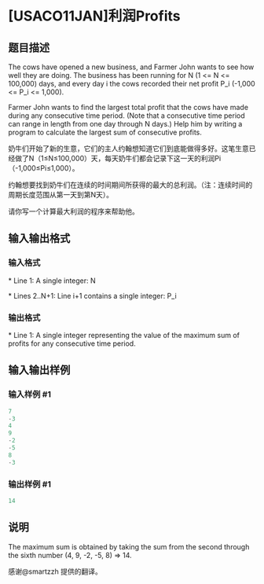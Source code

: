 # [USACO11JAN]利润Profits

## 题目描述

The cows have opened a new business, and Farmer John wants to see how well they are doing. The business has been running for N (1 <= N <= 100,000) days, and every day i the cows recorded their net profit P\_i (-1,000 <= P\_i <= 1,000).

Farmer John wants to find the largest total profit that the cows have made during any consecutive time period. (Note that a consecutive time period can range in length from one day through N days.) Help him by writing a program to calculate the largest sum of consecutive profits.

奶牛们开始了新的生意，它们的主人约翰想知道它们到底能做得多好。这笔生意已经做了N（1≤N≤100,000）天，每天奶牛们都会记录下这一天的利润Pi（-1,000≤Pi≤1,000）。

约翰想要找到奶牛们在连续的时间期间所获得的最大的总利润。（注：连续时间的周期长度范围从第一天到第N天）。

请你写一个计算最大利润的程序来帮助他。

## 输入输出格式

### 输入格式

\* Line 1: A single integer: N

\* Lines 2..N+1: Line i+1 contains a single integer: P\_i

### 输出格式

\* Line 1: A single integer representing the value of the maximum sum of profits for any consecutive time period.

## 输入输出样例

### 输入样例 #1

```cpp
7 
-3 
4 
9 
-2 
-5 
8 
-3 

```
### 输出样例 #1

```cpp
14 

```
## 说明

The maximum sum is obtained by taking the sum from the second through the sixth number (4, 9, -2, -5, 8) => 14.

感谢@smartzzh 提供的翻译。

